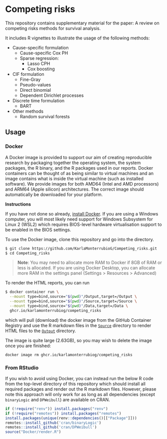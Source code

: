 # Competing risks

This repository contains supplementary material for the paper: A review on competing risks methods for survival analysis.

It includes R vignettes to illustrate the usage of the following methods:

* Cause-specific formulation
  + Cause-specific Cox PH
  + Sparse regression:
     - Lasso CPH
     - Cox boosting
* CIF formulation
  + Fine-Gray
  + Pseudo-values
  + Direct binomial
  + Dependent Dirichlet processes
* Discrete time formulation
  + BART
* Other methods
  + Random survival forests

## Usage

### Docker

A Docker image is provided to support our aim of creating reproducible research
by packaging together the operating system, the system packages, the R binary,
and the R packages used in our reports. Docker containers can be thought of as
being similar to virtual machines and an image contains what is inside the
virtual machine (such as installed software). We provide images for both AMD64
(Intel and AMD processors) and ARM64 (Apple silicon) architectures. The correct
image should automatically be downloaded for your platform.   

**Instructions**

If you have not done so already, [install Docker](https://www.docker.com). If
you are using a Windows computer, you will most likely need support for Windows
Subsystem for Linux 2 (WSL2) which requires BIOS-level hardware virtualisation
support to be enabled in the BIOS settings. 

To use the Docker image, clone this repository and go into the directory.

``` bash
$ git clone https://github.com/KarlaMonterrubioG/Competing_risks.git
$ cd Competing_risks
```

> **Note**: You may need to allocate more RAM to Docker if 8GB of RAM or less 
is allocated. If you are using Docker Desktop, you can allocate more RAM in the
settings panel (Settings > Resources > Advanced)

To render the HTML reports, you can run 

``` bash
$ docker container run \
  --mount type=bind,source="$(pwd)"/Output,target=/Output \
  --mount type=bind,source="$(pwd)"/Source,target=/Source \
  --mount type=bind,source="$(pwd)"/Data,target=/Data \
  ghcr.io/karlamonterrubiog/competing_risks
```

which will pull (download) the docker image from the GitHub Container Registry
and  use the R markdown files in the [`Source`](Source) directory to render HTML
files to the [`Output`](Output) directory.

The image is quite large (2.63GB), so you may wish to delete the image once you
are finished:

``` bash
docker image rm ghcr.io/karlamonterrubiog/competing_risks
```

### From RStudio

If you wish to avoid using Docker, you can instead run the below R code from the
top-level directory of this repository which should install all required
packages and render out the R markdown files. However, please note this approach
will only work for as long as all dependencies (except `binaryLogic` and
`DPWeibull`) are available on CRAN.

``` R
if (!require("renv")) install.packages("renv")
if (!require("remotes")) install.packages("remotes")
install.packages(unique(renv::dependencies()[["Package"]]))
remotes::install_github('cran/binaryLogic')
remotes::install_github('cran/DPWeibull')
source("Docker/render.R")
```
